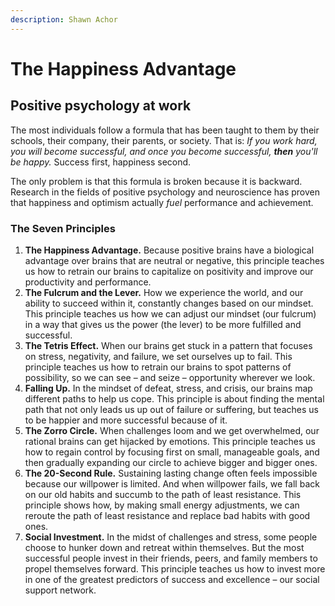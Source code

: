 ```yaml
---
description: Shawn Achor
---
```


# The Happiness Advantage

## Positive psychology at work

The most individuals follow a formula that has been taught to them by their schools, their company, their parents, or society. That is: _If you work hard, you will become successful, and once you become successful, **then** you'll be happy._ Success first, happiness second.

The only problem is that this formula is broken because it is backward. Research in the fields of positive psychology and neuroscience has proven that happiness and optimism actually _fuel_ performance and achievement.

### The Seven Principles

1. **The Happiness Advantage.** Because positive brains have a biological advantage over brains that are neutral or negative, this principle teaches us how to retrain our brains to capitalize on positivity and improve our productivity and performance.
2. **The Fulcrum and the Lever.** How we experience the world, and our ability to succeed within it, constantly changes based on our mindset. This principle teaches us how we can adjust our mindset \(our fulcrum\) in a way that gives us the power \(the lever\) to be more fulfilled and successful.
3. **The Tetris Effect.** When our brains get stuck in a pattern that focuses on stress, negativity, and failure, we set ourselves up to fail. This principle teaches us how to retrain our brains to spot patterns of possibility, so we can see – and seize – opportunity wherever we look.
4. **Falling Up.** In the mindset of defeat, stress, and crisis, our brains map different paths to help us cope. This principle is about finding the mental path that not only leads us up out of failure or suffering, but teaches us to be happier and more successful because of it.
5. **The Zorro Circle.** When challenges loom and we get overwhelmed, our rational brains can get hijacked by emotions. This principle teaches us how to regain control by focusing first on small, manageable goals, and then gradually expanding our circle to achieve bigger and bigger ones.
6. **The 20-Second Rule.** Sustaining lasting change often feels impossible because our willpower is limited. And when willpower fails, we fall back on our old habits and succumb to the path of least resistance. This principle shows how, by making small energy adjustments, we can reroute the path of least resistance and replace bad habits with good ones.
7. **Social Investment.** In the midst of challenges and stress, some people choose to hunker down and retreat within themselves. But the most successful people invest in their friends, peers, and family members to propel themselves forward. This principle teaches us how to invest more in one of the greatest predictors of success and excellence – our social support network.

